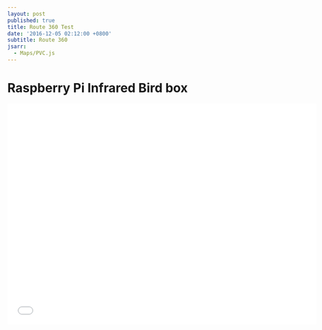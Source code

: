 ```yaml
---
layout: post
published: true
title: Route 360 Test
date: '2016-12-05 02:12:00 +0800'
subtitle: Route 360
jsarr:
  - Maps/PVC.js
---
```

**Raspberry Pi Infrared Bird box**
========================


<p> 
<iframe frameborder="0" width="700" height="500" 
        sandbox="allow-same-origin allow-scripts"
        scrolling="no" seamless="seamless"
        src="/files/2016-07-17-IMD_MAP.html">
</iframe>
</p>

<script src="https://gist.github.com/DGalexander/6657db41eb3d68c333ad4ebc4007748b.js"></script>

<!-- jsHeader -->
<script type="text/javascript">

var latlon = [53.343557, -1.778];
var map = L.map('map').setView(latlon, 13);

/* to change the location of the map change the lat and long, here 40.717192,-74.012042.
To change the default zoom level change 17 to another number. 0 is entire world twice over and 18 is the closest you can get
*/

// add an OpenStreetMap tile layer
L.tileLayer('https://a.tiles.mapbox.com/v3/mi.0ad4304c/{z}/{x}/{y}.png', {
  attribution: "<a href='https://www.mapbox.com/about/maps/' target='_blank'>© Mapbox © OpenStreetMap</a> | ÖPNV Daten © <a href='https://www.vbb.de/de/index.html' target='_blank'>VBB</a> | developed by <a href='https://www.route360.net/de/' target='_blank'>Route360°</a>"
}).addTo(map);

// set the service API-key
r360.config.serviceKey = 'OZIWK8M2YYLAMA2VNPAU';
r360.config.serviceUrl = 'https://service.route360.net/britishisles/';

// create a marker and add it to the map
var blueMarker = L.icon({
  iconUrl: 'https://developers.route360.net/download/basic-example/images/marker-icon.png',
  iconSize: [25, 41], // size of the icon
  iconAnchor: [12, 41], // point of the icon which will correspond to marker's location
});

var marker = L.marker((latlon), {
  icon: blueMarker
}).addTo(map);

// create the layer to add the polygons
var polygonLayer = r360.leafletPolygonLayer();
// add it to the map
map.addLayer(polygonLayer);

// define time steps and colors here. Always use time values of the same distance and not too much time. 
// the maximum travel time size is 2 hours, 7200s respectivly, higher values will be blocked be the server
// travel times are defined in seconds the initial values in minutes... Also the label may be altered here
var travelTimeControl = r360.travelTimeControl({
  travelTimes: [{
    time: 300,
    color: "#006837"
  }, {
    time: 600,
    color: "#39B54A"
  }, {
    time: 900,
    color: "#8CC63F"
  }, {
    time: 1200,
    color: "#F7931E"
  }, {
    time: 1500,
    color: "#F15A24"
  }, {
    time: 1800,
    color: "#C1272D"
  }],
  unit: 'min', // just a display value
  position: 'topright', // this is the position in the map
  label: r360.config.i18n.getSpan('travelTime'), // the label, customize for i18n
  initValue: 30 // the inital value has to match a time from travelTimes, e.g.: 40m == 2400s
});

//  bind the action to the travel time control
travelTimeControl.onSlideStop(function() {
  showPolygons();
});

// add a radio element with all the different transport types
var buttonOptions = {
  buttons: [
    // each button has a label which is displayed, a key, a tooltip for mouseover events 
    // and a boolean which indicates if the button is selected by default
    // labels may contain html
    {
      label: '<i class="fa fa-bicycle"></i> Cycling',
      key: 'bike',
      tooltip: 'Cycling speed is on average 15km/h',
      checked: false
    },

    {
      label: '<i class="fa fa-male"></i>  Walking',
      key: 'walk',
      tooltip: 'Walking speed is on average 5km/h',
      checked: true
    },

    {
      label: '<i class="fa fa-car"></i> Car',
      key: 'car',
      tooltip: 'Car speed is limited by speed limit',
      checked: false
    }
  ]
};

// create a new readio button control with the given options
var travelTypeButtons = r360.radioButtonControl(buttonOptions);

// add the newly created control to the map
map.addControl(travelTypeButtons);

 // bind the action to the change event of the radio travel mode element
    travelTypeButtons.onChange(function(value){ showPolygons(); });

// add the newly created control to the map
map.addControl(travelTimeControl);


// call the helper function to display polygons with initial value
showPolygons();

// select language
r360.config.i18n.switchLanguage();

// helper function to encapsulate the show polygon action
function showPolygons() {

  // you need to define some options for the polygon service
  // for more travel options check out the other tutorials
  var travelOptions = r360.travelOptions();
  // we only have one source which is the marker we just added
  travelOptions.addSource(marker);
  // we want to have polygons for whatever the user selects 
  travelOptions.setTravelTimes(travelTimeControl.getValues());
  // get the selected travel type from the control
  travelOptions.setTravelType(travelTypeButtons.getValue());
  
  

  // call the service
  r360.PolygonService.getTravelTimePolygons(travelOptions, function(polygons) {

    // in case there are already polygons on the map/layer clear them
    // and fit the map to the polygon bounds ('true' parameter)
    polygonLayer.clearAndAddLayers(polygons, true);
  });
};

// jsFooter
</script>
